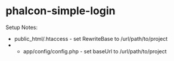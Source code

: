 # phalcon-simple-login

Setup Notes:
- public_html/.htaccess - set RewriteBase to /url/path/to/project
- - app/config/config.php - set baseUrl to /url/path/to/project
